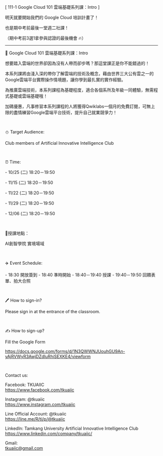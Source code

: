 [ 111-1 Google Cloud 101 雲端基礎系列課：Intro ]

明天就要開始我們的 Google Cloud 培訓計畫了！

也是期中考前最後一堂週二社課！

（期中考前3選1拿參與認證的最後機會 🔥）

--------------------------

📎 Google Cloud 101 雲端基礎系列課：Intro

想要踏入雲端的世界卻因為沒有人帶而卻步嗎？那這堂課正是你不能錯過的！

本系列課將由淺入深的帶你了解雲端的技術及概念，藉由世界三大公有雲之一的Google雲端平台實際操作情境題，讓你學到最扎實的實作經驗。

為推廣雲端技術，本系列課程為基礎程度，適合各個系所及年級一同體驗，無需程式基礎或雲端基礎哦！

加碼優惠，凡事修習本系列課程的人將獲得Qwiklabs一個月的免費訂閱，可無上限的盡情練習Google雲端平台技術，提升自己就業競爭力！

&nbsp;

⛄️ Target Audience:

Club members of Artificial Innovative Intelligence Club

&nbsp;

⏰ Time:

\- 10/25 (二) 18:20－19:50

\- 11/15 (二) 18:20－19:50

\- 11/22 (二) 18:20－19:50

\- 11/29 (二) 18:20－19:50

\- 12/06 (二) 18:20－19:50

&nbsp;

📍授課地點：

AI創智學院 實境場域

&nbsp;

✈️ Event Schedule:

\- 18:30 開放簽到 \- 18:40 準時開始 \- 18:40－19:40 授課 \- 19:40－19:50 回饋表單、拍大合照

&nbsp;

🖊️ How to sign-in?

Please sign in at the entrance of the classroom.

&nbsp;

✍️ How to sign-up?

Fill the Google Form

<https://docs.google.com/forms/d/1N3QWWNJUouhGU9An-yAjRVWyR3AwjDZdIuRhiSEXKE4/viewform>

&nbsp;

Contact us:

Facebook: TKUAIIC <br />https://www.facebook.com/tkuaiic

Instagram: @tkuaiic <br />https://www.instagram.com/tkuaiic

Line Official Account: @tkuaiic <br />https://line.me/R/ti/p/@tkuaiic

LinkedIn: Tamkang University Artificial Innovative Intelligence Club <br />https://www.linkedin.com/company/tkuaiic/

Gmail: <br />tkuaiic@gmail.com
